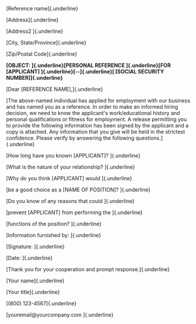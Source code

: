 [Reference name]{.underline}

[Address]{.underline}

[Address2 ]{.underline}

[City, State/Province]{.underline}

[Zip/Postal Code]{.underline}

**[OBJECT: ]{.underline}[PERSONAL REFERENCE ]{.underline}[FOR
\[APPLICANT\] ]{.underline}[--]{.underline}[ \[SOCIAL SECURITY
NUMBER\]]{.underline}**

[Dear \[REFERENCE NAME\],]{.underline}

[The above-named individual has applied for employment with our business
and has named you as a reference. In order to make an informed hiring
decision, we need to know the applicant\'s work/educational history and
personal qualifications or fitness for employment. A release permitting
you to provide the following information has been signed by the
applicant and a copy is attached. Any information that you give will be
held in the strictest confidence. Please verify by answering the
following questions.]{.underline}

[How long have you known \[APPLICANT\]? ]{.underline}

[What is the nature of your relationship? ]{.underline}

[Why do you think \[APPLICANT\] would ]{.underline}

[be a good choice as a \[NAME OF POSITION\]? ]{.underline}

[Do you know of any reasons that could ]{.underline}

[prevent \[APPLICANT\] from performing the ]{.underline}

[functions of the position? ]{.underline}

[Information furnished by: ]{.underline}

[Signature: ]{.underline}

[Date: ]{.underline}

[Thank you for your cooperation and prompt response.]{.underline}

[Your name]{.underline}

[Your title]{.underline}

[(800) 123-4567]{.underline}

[youremail\@yourcompany.com ]{.underline}
